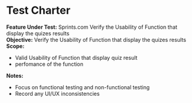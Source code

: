 # Test Charter

**Feature Under Test:** Sprints.com Verify the Usability of Function that display the quizes results   
**Objective:** Verify the Usability of Function that display the quizes results   
**Scope:**  
- Valid Usability of Function that display quiz result  
- perfomance of the function 

**Notes:**  
- Focus on functional testing and non-functional testing  
- Record any UI/UX inconsistencies
